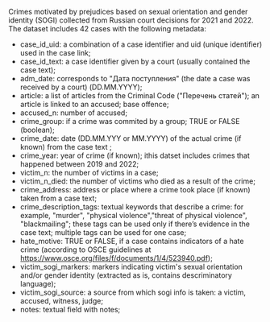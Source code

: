 
Crimes motivated by prejudices based on sexual orientation and gender identity (SOGI) collected from Russian court decisions for 2021 and 2022.
The dataset includes 42 cases with the following metadata:

* case_id_uid: a combination of a case identifier and uid (unique identifier) used in the case link;
* case_id_text: a case identifier given by a court (usually contained the case text);
* adm_date: corresponds to "Дата поступления" (the date a case was received by a court) (DD.MM.YYYY);
* article: a list of articles from the Criminal Code ("Перечень статей"); an article is linked to an accused; base offence;
* accused_n: number of accused;
* crime_group: if a crime was commited by a group; TRUE or FALSE (boolean);
* crime_date: date (DD.MM.YYY or MM.YYYY) of the actual crime (if known) from the case text ;
* crime_year: year of crime (if known); ithis datset includes crimes that happened between 2019 and 2022;
* victim_n: the number of victims in a case;
* victim_n_died: the number of victims who died as a result of the crime;
* crime_address: address or place where a crime took place (if known) taken from a case text;
* crime_description_tags: textual keywords that describe a crime: for example, "murder", "physical violence","threat of physical violence", "blackmailing"; these tags can be used only if there’s evidence in the case text; multiple tags can be used for one case;
* hate_motive: TRUE or FALSE, if a case contains indicators of a hate crime (according to OSCE guidelines at https://www.osce.org/files/f/documents/1/4/523940.pdf);
* victim_sogi_markers: markers indicating victim's sexual orientation and/or gender identity (extracted as is, contains descriminatory language);
* victim_sogi_source: a source from which sogi info is taken: a victim, accused, witness, judge;
* notes: textual field with notes;